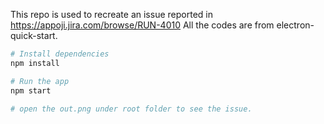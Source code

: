 This repo is used to recreate an issue reported in https://appoji.jira.com/browse/RUN-4010
All the codes are from electron-quick-start.

```bash
# Install dependencies
npm install

# Run the app
npm start

# open the out.png under root folder to see the issue.
```
